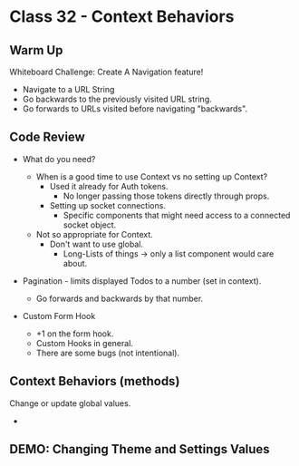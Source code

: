# Class 32 - Context Behaviors

## Warm Up

Whiteboard Challenge: Create A Navigation feature!

* Navigate to a URL String
* Go backwards to the previously visited URL string.
* Go forwards to URLs visited before navigating "backwards".

## Code Review

* What do you need?
  * When is a good time to use Context vs no setting up Context?
    * Used it already for Auth tokens.
      * No longer passing those tokens directly through props.
    * Setting up socket connections.
      * Specific components that might need access to a connected socket object.
  * Not so appropriate for Context.
    * Don't want to use global.
      * Long-Lists of things -> only a list component would care about.

* Pagination - limits displayed Todos to a number (set in context).
  * Go forwards and backwards by that number.
* Custom Form Hook
  * +1 on the form hook.
  * Custom Hooks in general.
  * There are some bugs (not intentional).

## Context Behaviors (methods)

Change or update global values.

*

## DEMO: Changing Theme and Settings Values
